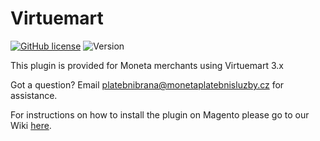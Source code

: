 # Virtuemart


[![GitHub license](https://img.shields.io/github/license/moneta-money-bank/Virtuemart)](https://github.com/moneta-money-bank/Virtuemart/blob/master/LICENSE) ![Version](https://img.shields.io/badge/version-1.1.0-informational)

This plugin is provided for Moneta merchants using Virtuemart 3.x

Got a question? Email platebnibrana@monetaplatebnisluzby.cz for assistance.

For instructions on how to install the plugin on Magento please go to our Wiki [here](https://github.com/moneta-money-bank/Virtuemart/wiki/Installation,-configuration-and-the-use-of-the-payment-module-for-VirtueMart-and-MONETA.).
